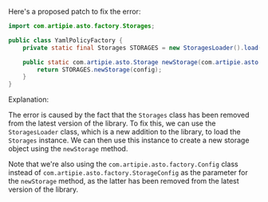 Here's a proposed patch to fix the error:
```java
import com.artipie.asto.factory.Storages;

public class YamlPolicyFactory {
    private static final Storages STORAGES = new StoragesLoader().load();

    public static com.artipie.asto.Storage newStorage(com.artipie.asto.factory.Config config) {
        return STORAGES.newStorage(config);
    }
}
```
Explanation:

The error is caused by the fact that the `Storages` class has been removed from the latest version of the library. To fix this, we can use the `StoragesLoader` class, which is a new addition to the library, to load the `Storages` instance. We can then use this instance to create a new storage object using the `newStorage` method.

Note that we're also using the `com.artipie.asto.factory.Config` class instead of `com.artipie.asto.factory.StorageConfig` as the parameter for the `newStorage` method, as the latter has been removed from the latest version of the library.